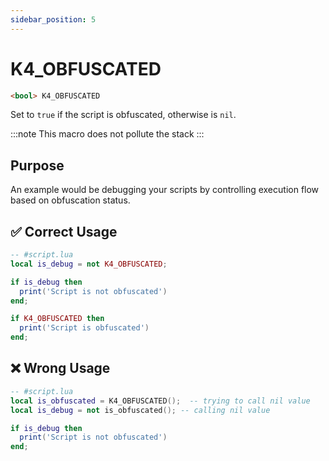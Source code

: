 ```yaml
---
sidebar_position: 5
---
```


# K4_OBFUSCATED
```md
<bool> K4_OBFUSCATED
```
Set to `true` if the script is obfuscated, otherwise is `nil`.

:::note
This macro does not pollute the stack
::: 

## Purpose

An example would be debugging your scripts by controlling execution flow based on obfuscation status.

## ✅ Correct Usage

```lua
-- #script.lua
local is_debug = not K4_OBFUSCATED;

if is_debug then
  print('Script is not obfuscated')
end;

if K4_OBFUSCATED then
  print('Script is obfuscated')
end;
```

## ❌ Wrong Usage

```lua
-- #script.lua
local is_obfuscated = K4_OBFUSCATED();  -- trying to call nil value
local is_debug = not is_obfuscated(); -- calling nil value

if is_debug then
  print('Script is not obfuscated')
end;
```